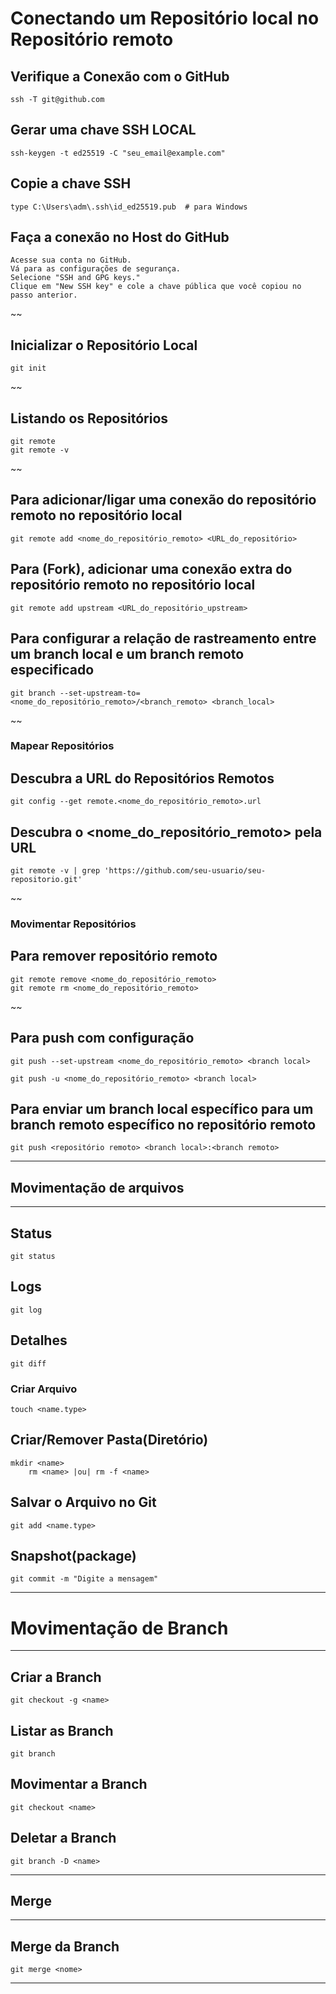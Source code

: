 # Conectando um Repositório local no Repositório remoto  

## Verifique a Conexão com o GitHub
	ssh -T git@github.com

## Gerar uma chave SSH LOCAL
	ssh-keygen -t ed25519 -C "seu_email@example.com"  	

## Copie a chave SSH
	type C:\Users\adm\.ssh\id_ed25519.pub  # para Windows  

## Faça a conexão no Host do GitHub
	Acesse sua conta no GitHub.
	Vá para as configurações de segurança.
	Selecione "SSH and GPG keys."
	Clique em "New SSH key" e cole a chave pública que você copiou no passo anterior.
~~  
## Inicializar o Repositório Local
	git init 
~~  
## Listando os Repositórios  
	git remote  
	git remote -v  

~~
## Para adicionar/ligar uma conexão do repositório remoto no repositório local
	git remote add <nome_do_repositório_remoto> <URL_do_repositório>
  
## Para (Fork), adicionar uma conexão extra do repositório remoto no repositório local
	git remote add upstream <URL_do_repositório_upstream> 


## Para configurar a relação de rastreamento entre um branch local e um branch remoto especificado  
	git branch --set-upstream-to=<nome_do_repositório_remoto>/<branch_remoto> <branch_local>  


~~
### Mapear Repositórios  

## Descubra a URL do Repositórios Remotos  
	git config --get remote.<nome_do_repositório_remoto>.url  

## Descubra o <nome_do_repositório_remoto> pela URL
	git remote -v | grep 'https://github.com/seu-usuario/seu-repositorio.git'

~~
### Movimentar Repositórios  

## Para remover repositório remoto
	git remote remove <nome_do_repositório_remoto>
	git remote rm <nome_do_repositório_remoto>

~~
## Para push com configuração
	git push --set-upstream <nome_do_repositório_remoto> <branch local>  

	git push -u <nome_do_repositório_remoto> <branch local>
 
## Para enviar um branch local específico para um branch remoto específico no repositório remoto 
	git push <repositório remoto> <branch local>:<branch remoto>

---   
 
		  
   
## Movimentação de arquivos  
---   

## Status  
	git status  
## Logs  
	git log  
## Detalhes  
	git diff  
 ### Criar Arquivo  
	touch <name.type>   
## Criar/Remover Pasta(Diretório)  
	mkdir <name>  
		rm <name> |ou| rm -f <name>  
## Salvar o Arquivo no Git  
	git add <name.type>  
## Snapshot(package)  
	git commit -m "Digite a mensagem"  

---    
# Movimentação de Branch  
---    
## Criar a Branch  
	git checkout -g <name>  
## Listar as Branch  
	git branch  
## Movimentar a Branch  
	git checkout <name>  
## Deletar a Branch  
	git branch -D <name>  
---    
## Merge  
---    
## Merge da Branch  
	git merge <nome>  
---   

  
